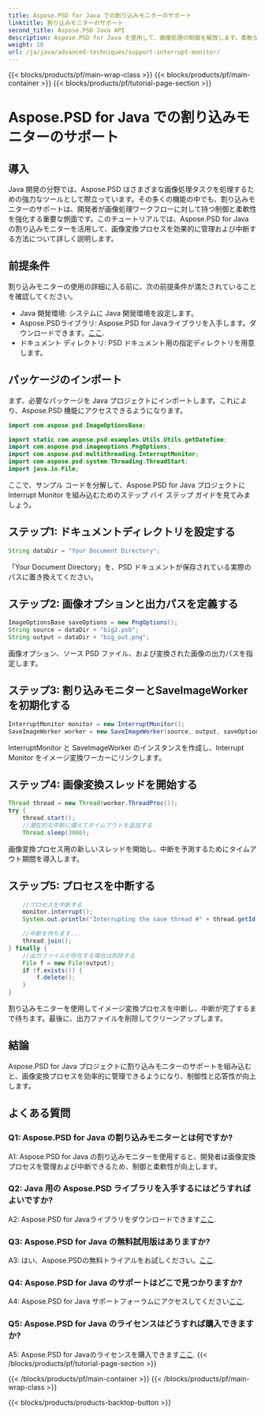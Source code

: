 ```yaml
---
title: Aspose.PSD for Java での割り込みモニターのサポート
linktitle: 割り込みモニターのサポート
second_title: Aspose.PSD Java API
description: Aspose.PSD for Java を使用して、画像処理の制御を解放します。柔軟なワークフローのためにプロセスを中断する方法を学びます。
weight: 18
url: /ja/java/advanced-techniques/support-interrupt-monitor/
---
```


{{< blocks/products/pf/main-wrap-class >}}
{{< blocks/products/pf/main-container >}}
{{< blocks/products/pf/tutorial-page-section >}}

# Aspose.PSD for Java での割り込みモニターのサポート

## 導入

Java 開発の分野では、Aspose.PSD はさまざまな画像処理タスクを処理するための強力なツールとして際立っています。その多くの機能の中でも、割り込みモニターのサポートは、開発者が画像処理ワークフローに対して持つ制御と柔軟性を強化する重要な側面です。このチュートリアルでは、Aspose.PSD for Java の割り込みモニターを活用して、画像変換プロセスを効果的に管理および中断する方法について詳しく説明します。

## 前提条件

割り込みモニターの使用の詳細に入る前に、次の前提条件が満たされていることを確認してください。

- Java 開発環境: システムに Java 開発環境を設定します。
-  Aspose.PSDライブラリ: Aspose.PSD for Javaライブラリを入手します。ダウンロードできます。[ここ](https://releases.aspose.com/psd/java/).
- ドキュメント ディレクトリ: PSD ドキュメント用の指定ディレクトリを用意します。

## パッケージのインポート

まず、必要なパッケージを Java プロジェクトにインポートします。これにより、Aspose.PSD 機能にアクセスできるようになります。

```java
import com.aspose.psd.ImageOptionsBase;

import static com.aspose.psd.examples.Utils.Utils.getDateTime;
import com.aspose.psd.imageoptions.PngOptions;
import com.aspose.psd.multithreading.InterruptMonitor;
import com.aspose.psd.system.Threading.ThreadStart;
import java.io.File;
```

ここで、サンプル コードを分解して、Aspose.PSD for Java プロジェクトに Interrupt Monitor を組み込むためのステップ バイ ステップ ガイドを見てみましょう。

## ステップ1: ドキュメントディレクトリを設定する

```java
String dataDir = "Your Document Directory";
```

「Your Document Directory」を、PSD ドキュメントが保存されている実際のパスに置き換えてください。

## ステップ2: 画像オプションと出力パスを定義する

```java
ImageOptionsBase saveOptions = new PngOptions();
String source = dataDir + "big2.psb";
String output = dataDir + "big_out.png";
```

画像オプション、ソース PSD ファイル、および変換された画像の出力パスを指定します。

## ステップ3: 割り込みモニターとSaveImageWorkerを初期化する

```java
InterruptMonitor monitor = new InterruptMonitor();
SaveImageWorker worker = new SaveImageWorker(source, output, saveOptions, monitor);
```

InterruptMonitor と SaveImageWorker のインスタンスを作成し、Interrupt Monitor をイメージ変換ワーカーにリンクします。

## ステップ4: 画像変換スレッドを開始する

```java
Thread thread = new Thread(worker.ThreadProc());
try {
    thread.start();
    //潜在的な中断に備えてタイムアウトを追加する
    Thread.sleep(3000);
```

画像変換プロセス用の新しいスレッドを開始し、中断を予測するためにタイムアウト期間を導入します。

## ステップ5: プロセスを中断する

```java
    //プロセスを中断する
    monitor.interrupt();
    System.out.println("Interrupting the save thread #" + thread.getId() + " at " + getDateTime().toString());

    //中断を待ちます...
    thread.join();
} finally {
    //出力ファイルが存在する場合は削除する
    File f = new File(output);
    if (f.exists()) {
        f.delete();
    }
}
```

割り込みモニターを使用してイメージ変換プロセスを中断し、中断が完了するまで待ちます。最後に、出力ファイルを削除してクリーンアップします。

## 結論

Aspose.PSD for Java プロジェクトに割り込みモニターのサポートを組み込むと、画像変換プロセスを効率的に管理できるようになり、制御性と応答性が向上します。

## よくある質問

### Q1: Aspose.PSD for Java の割り込みモニターとは何ですか?

A1: Aspose.PSD for Java の割り込みモニターを使用すると、開発者は画像変換プロセスを管理および中断できるため、制御と柔軟性が向上します。

### Q2: Java 用の Aspose.PSD ライブラリを入手するにはどうすればよいですか?

 A2: Aspose.PSD for Javaライブラリをダウンロードできます[ここ](https://releases.aspose.com/psd/java/).

### Q3: Aspose.PSD for Java の無料試用版はありますか?

A3: はい、Aspose.PSDの無料トライアルをお試しください。[ここ](https://releases.aspose.com/).

### Q4: Aspose.PSD for Java のサポートはどこで見つかりますか?

 A4: Aspose.PSD for Java サポートフォーラムにアクセスしてください[ここ](https://forum.aspose.com/c/psd/34).

### Q5: Aspose.PSD for Java のライセンスはどうすれば購入できますか?

A5: Aspose.PSD for Javaのライセンスを購入できます[ここ](https://purchase.aspose.com/buy).
{{< /blocks/products/pf/tutorial-page-section >}}

{{< /blocks/products/pf/main-container >}}
{{< /blocks/products/pf/main-wrap-class >}}

{{< blocks/products/products-backtop-button >}}
